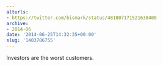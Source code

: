 ```yaml
---
alturls:
- https://twitter.com/bismark/status/481807171521638400
archive:
- 2014-06
date: '2014-06-25T14:32:35+00:00'
slug: '1403706755'
---
```


Investors are the worst customers.

